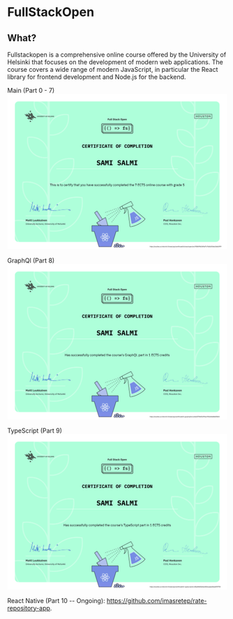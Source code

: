 ﻿# FullStackOpen

## What?
Fullstackopen is a comprehensive online course offered by the University of Helsinki that focuses on the development of modern web applications. The course covers a wide range of modern JavaScript, in particular the React library for frontend development and Node.js for the backend.

Main (Part 0 - 7)
![Fullstack-certificate](https://github.com/imasretep/FullStackOpen/blob/main/certificate-fullstack.png)

GraphQl (Part 8)
![Fullstack-certificate-graphql](https://github.com/imasretep/FullStackOpen/blob/main/certificate-graphql.png)

TypeScript (Part 9)
![Fullstack-certificate-typescript](https://github.com/imasretep/FullStackOpen/blob/main/certificate-typescript.png)


React Native (Part 10 -- Ongoing): https://github.com/imasretep/rate-repository-app.

